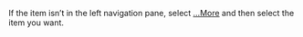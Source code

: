 If the item isn’t in the left navigation pane, select […More](../maker/canvas-apps/intro-maker-portal.md#1--left-navigation-pane) and then select the item you want.